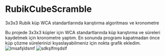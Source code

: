 # RubikCubeScramble
3x3x3 Rubik küp WCA standartlarında karıştırma algoritması ve kronometre

Bu projede 3x3x3 küpler için WCA standartlarında küp karıştırma ve süreleri kaydetmek için kronometre yaptım.
En sonunda programı kapatmadan önce küp çözme sürelerinizi kıyaslayabilmeniz için nokta grafik ekledim.
![lmsafşldsmf](https://user-images.githubusercontent.com/62643822/115997871-71340980-a5ed-11eb-8848-0937f4ab6527.png)
![sdkşlfmşdslf](https://user-images.githubusercontent.com/62643822/115997875-76915400-a5ed-11eb-9d46-d9bcedaafaa8.png)
